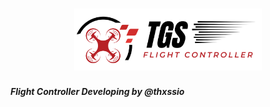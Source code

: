 <h1 align="center"><img src="assets/logo/capa2.png" height="auto" width="300"></img></h1>




***Flight Controller Developing by @thxssio***



